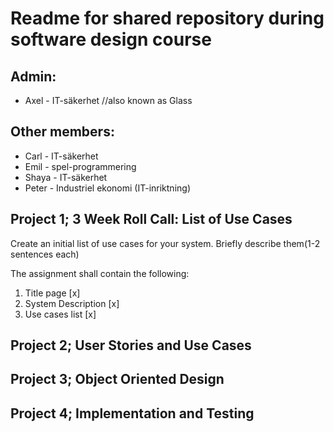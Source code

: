 # Readme for shared repository during software design course

## Admin:
- Axel - IT-säkerhet //also known as Glass

## Other members:
- Carl - IT-säkerhet
- Emil - spel-programmering
- Shaya - IT-säkerhet
- Peter - Industriel ekonomi (IT-inriktning)

## Project 1; 3 Week Roll Call: List of Use Cases
Create an initial list of use cases for your system. Briefly describe them(1-2 sentences each)

The assignment shall contain the following:
1. Title page [x]
2. System Description [x]
3. Use cases list [x]

## Project 2; User Stories and Use Cases
## Project 3; Object Oriented Design
## Project 4; Implementation and Testing
